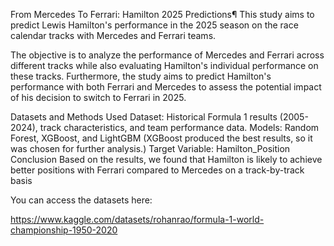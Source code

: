 From Mercedes To Ferrari: Hamilton 2025 Predictions¶
This study aims to predict Lewis Hamilton's performance in the 2025 season on the race calendar tracks with Mercedes and Ferrari teams.

The objective is to analyze the performance of Mercedes and Ferrari across different tracks while also evaluating Hamilton's individual performance on these tracks. Furthermore, the study aims to predict Hamilton's performance with both Ferrari and Mercedes to assess the potential impact of his decision to switch to Ferrari in 2025.

Datasets and Methods Used
Dataset: Historical Formula 1 results (2005-2024), track characteristics, and team performance data.
Models: Random Forest, XGBoost, and LightGBM (XGBoost produced the best results, so it was chosen for further analysis.)
Target Variable: Hamilton_Position
Conclusion
Based on the results, we found that Hamilton is likely to achieve better positions with Ferrari compared to Mercedes on a track-by-track basis

You can access the datasets here:

https://www.kaggle.com/datasets/rohanrao/formula-1-world-championship-1950-2020
